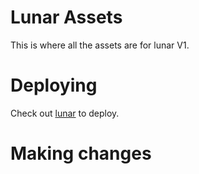# Lunar Assets

This is where all the assets are for lunar V1.

# Deploying

Check out [lunar](https://github.com/lunar-proxy/lunar-v1) to deploy.

# Making changes
